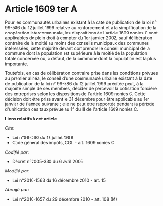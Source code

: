 # Article 1609 ter A

Pour les communautés urbaines existant à la date de publication de la loi n° 99-586 du 12 juillet 1999 relative au
renforcement et à la simplification de la coopération intercommunale, les dispositions de l'article 1609 nonies C sont
applicables de plein droit à compter du 1er janvier 2002, sauf délibération contraire de la moitié au moins des conseils
municipaux des communes intéressées, cette majorité devant comprendre le conseil municipal de la commune dont la population
est supérieure à la moitié de la population totale concernée ou, à défaut, de la commune dont la population est la plus
importante. 

Toutefois, en cas de délibération contraire prise dans les conditions prévues au premier alinéa, le conseil d'une communauté
urbaine existant à la date de publication de la loi n° 99-586 du 12 juillet 1999 précitée peut, à la majorité simple de ses
membres, décider de percevoir la cotisation foncière des entreprises selon les dispositions de l'article 1609 nonies C. Cette
décision doit être prise avant le 31 décembre pour être applicable au 1er janvier de l'année suivante ; elle ne peut être
rapportée pendant la période d'unification des taux prévue au 1° du III de l'article 1609 nonies C.

**Liens relatifs à cet article**

_Cite_:

  - Loi n°99-586 du 12 juillet 1999
  - Code général des impôts, CGI. - art. 1609 nonies C

_Codifié par_:

  - Décret n°2005-330 du 6 avril 2005

_Modifié par_:

  - Loi n°2010-1563 du 16 décembre 2010 - art. 15

_Abrogé par_:

  - Loi n°2010-1657 du 29 décembre 2010 - art. 108 (M)
